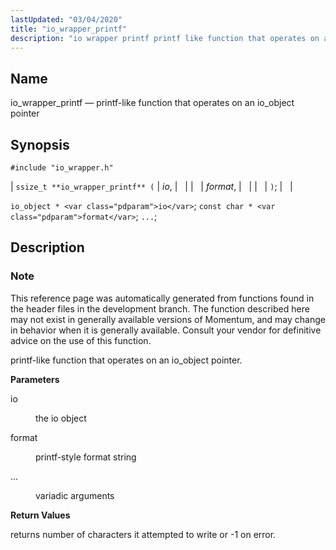 ```yaml
---
lastUpdated: "03/04/2020"
title: "io_wrapper_printf"
description: "io wrapper printf printf like function that operates on an io object pointer ssize t io wrapper printf io format io object io const char format This reference page was automatically generated from functions found in the header files in the development branch The function described here may not exist..."
---
```


<a name="apis.io_wrapper_printf"></a> 
## Name

io_wrapper_printf — printf-like function that operates on an io_object pointer

## Synopsis

`#include "io_wrapper.h"`

| `ssize_t **io_wrapper_printf** (` | <var class="pdparam">io</var>, |   |
|   | <var class="pdparam">format</var>, |   |
|   | `)`; |   |

`io_object * <var class="pdparam">io</var>`;
`const char * <var class="pdparam">format</var>`;
`...`;<a name="idp53932768"></a> 
## Description

### Note

This reference page was automatically generated from functions found in the header files in the development branch. The function described here may not exist in generally available versions of Momentum, and may change in behavior when it is generally available. Consult your vendor for definitive advice on the use of this function.

printf-like function that operates on an io_object pointer.

**<a name="idp53935648"></a> Parameters**

<dl class="variablelist">

<dt>io</dt>

<dd>

the io object

</dd>

<dt>format</dt>

<dd>

printf-style format string

</dd>

<dt>...</dt>

<dd>

variadic arguments

</dd>

</dl>

**<a name="idp53942016"></a> Return Values**

returns number of characters it attempted to write or -1 on error.